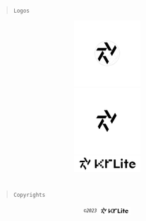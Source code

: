> `Logos`

<div align="center">
  <!--SKETCH LOGO-->
  <picture>
    <source
      media="(prefers-color-scheme: dark)"
      srcset="https://github.com/KrLite/KrLite/blob/main/artwork/logo/dark/worlds-sketch.png?raw=true"
    />
    <img width="150" src="https://github.com/KrLite/KrLite/blob/main/artwork/logo/light/worlds-sketch.png?raw=true" />
  </picture>

  <br />

  <!--ICON LOGO-->
  <picture>
    <source
      media="(prefers-color-scheme: dark)"
      srcset="https://github.com/KrLite/KrLite/blob/main/artwork/logo/dark/worlds-pure.png?raw=true"
    />
    <img width="150" src="https://github.com/KrLite/KrLite/blob/main/artwork/logo/light/worlds-pure.png?raw=true" />
  </picture>

  <br />

  <!--TEXT LOGO-->
  <picture>
    <source
      media="(prefers-color-scheme: dark)"
      srcset="https://github.com/KrLite/KrLite/blob/main/artwork/logo/dark/worlds.png?raw=true"
    />
    <img width="150" src="https://github.com/KrLite/KrLite/blob/main/artwork/logo/light/worlds.png?raw=true" />
  </picture>
</div>

#

> `Copyrights`

###### <!--COPYRIGHT--> <p align="center"> <sup>`©️2023`</sup> <a href="https://github.com/KrLite"> <picture> <source media="(prefers-color-scheme: dark)" srcset="https://github.com/KrLite/KrLite/blob/main/artwork/logo/dark/worlds.png?raw=true"/> <img height="18" src="https://github.com/KrLite/KrLite/blob/main/artwork/logo/light/worlds.png?raw=true" /> </picture> </a> </p>
